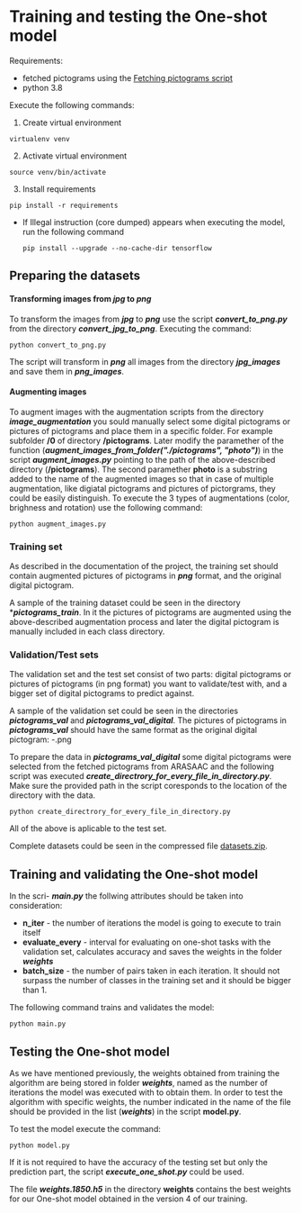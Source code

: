 # Training and testing the One-shot model

Requirements:
 - fetched pictograms using the [Fetching pictograms script](https://github.com/NILGroup/TFG-2021-Pict2Text2.0/tree/master/fetching_pictograms_tool)
 - python 3.8

Execute the following commands:
1. Create virtual environment
```
virtualenv venv
```
2. Activate virtual environment 
```
source venv/bin/activate
```
3. Install requirements
```
pip install -r requirements
```
- If Illegal instruction (core dumped) appears when executing the model, run the following command 
   ```
   pip install --upgrade --no-cache-dir tensorflow 
   ```
## Preparing the datasets

#### Transforming images from ***jpg*** to ***png*** 
To transform the images from ***jpg*** to ***png*** use the script ***convert_to_png.py*** from the directory ***convert_jpg_to_png***. Executing the command:

```
python convert_to_png.py
```

The script will transform in ***png*** all images from the directory ***jpg_images*** and save them in ***png_images***. 

#### Augmenting images

To augment images with the augmentation scripts from the directory ***image_augmentation*** you sould manually select some digital pictograms or pictures of pictograms and place them in a specific folder. For example subfolder **/0** of directory **/pictograms**. Later modify the paramether of the function (***augment_images_from_folder("./pictograms", "photo")***) in the script ***augment_images.py*** pointing to the path of the above-described directory (**/pictograms**). The second paramether **photo** is a substring added to the name of the augmented images so that in case of multiple augmentation, like digiatal pictograms and pictures of pictorgrams, they could be easily distinguish.
To execute the 3 types of augmentations (color, brighness and rotation) use the following command:

```
python augment_images.py
```


### Training set
As described in the documentation of the project, the training set should contain augmented pictures of pictograms in ***png*** format, and the original digital pictogram. 

A sample of the training dataset could be seen in the directory ****pictograms_train***. In it the pictures of pictograms are augmented using the above-described augmentation process and later the digital pictogram is manually included in each class directory.

### Validation/Test sets
The validation set and the test set consist of two parts: digital pictograms or pictures of pictograms (in png format) you want to validate/test with, and a bigger set of digital pictograms to predict against.

A sample of the validation set could be seen in the directories ***pictograms_val*** and ***pictograms_val_digital***.
The pictures of pictograms in ***pictograms_val*** should have the same format as the original digital pictogram: <id>-<word>.png

To prepare the data in ***pictograms_val_digital*** some digital pictograms were selected from the fetched pictograms from ARASAAC and the following script was executed ***create_directrory_for_every_file_in_directory.py***.
Make sure the provided path in the script coresponds to the location of the directory with the data.

```
python create_directrory_for_every_file_in_directory.py
```
All of the above is aplicable to the test set.
 

Complete datasets could be seen in the compressed file [datasets.zip](https://github.com/NILGroup/TFG-2021-Pict2Text2.0/blob/master/One-shot/datasets.zip).

## Training and validating the One-shot model
 In the scri- ***main.py*** the follwing attributes should be taken into consideration:
 - **n_iter** - the number of iterations the model is going to execute to train itself 
 - **evaluate_every** - interval for evaluating on one-shot tasks with the validation set, calculates accuracy and saves the weights in the folder ***weights***
 - **batch_size** - the number of pairs taken in each iteration. It should not surpass the number of classes in the training set and it should be bigger than 1.
 
 The following command trains and validates the model:
 
 ```
 python main.py
 ```

## Testing the One-shot model
As we have mentioned previously, the weights obtained from training the algorithm are being stored in folder ***weights***, named as the number of iterations the model was executed with to obtain them. In order to test the algorithm with specific weights, the number indicated in the name of the file should be provided in the list (***weights***) in the script **model.py**.
 
To test the model execute the command:
```
python model.py 
```
 
If it is not required to have the accuracy of the testing set but only the prediction part, the script ***execute_one_shot.py*** could be used.
 
 

The file ***weights.1850.h5*** in the directory **weights** contains the best weights for our One-shot model obtained in the version 4 of our training.

 
